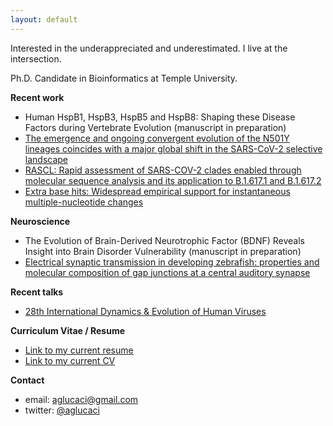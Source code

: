 ```yaml
---
layout: default
---
```


Interested in the underappreciated and underestimated. I live at the intersection.

Ph.D. Candidate in Bioinformatics at Temple University.

**Recent work**
*  Human HspB1, HspB3, HspB5 and HspB8: Shaping these Disease Factors during Vertebrate Evolution (manuscript in preparation)
*  [The emergence and ongoing convergent evolution of the N501Y lineages coincides with a major global shift in the SARS-CoV-2 selective landscape](https://www.medrxiv.org/content/10.1101/2021.02.23.21252268v3)
*   [RASCL: Rapid assessment of SARS-COV-2 clades enabled through molecular sequence analysis and its application to B.1.617.1 and B.1.617.2](https://virological.org/t/rascl-rapid-assessment-of-sars-cov-2-clades-enabled-through-molecular-sequence-analysis-and-its-application-to-b-1-617-1-and-b-1-617-2/709)
*   [Extra base hits: Widespread empirical support for instantaneous multiple-nucleotide changes](https://journals.plos.org/plosone/article?id=10.1371/journal.pone.0248337)

**Neuroscience**
*    The Evolution of Brain-Derived Neurotrophic Factor (BDNF) Reveals Insight into Brain Disorder Vulnerability (manuscript in preparation)
*    [Electrical synaptic transmission in developing zebrafish: properties and molecular composition of gap junctions at a central auditory synapse](https://journals.physiology.org/doi/full/10.1152/jn.00397.2014)

**Recent talks**
* [28th International Dynamics & Evolution of Human Viruses](https://docs.google.com/presentation/d/18Nd-Lhy-vwYlWO9F-jEl4stRMlTVjYjT7NBPghigS6I/present?slide=id.p)

**Curriculum Vitae / Resume**
*   [Link to my current resume](Resume/Alexander_G_Lucaci_Resume_2021.pdf)
*   [Link to my current CV](Resume/AGL_CV.pdf)

**Contact**
*   email: [aglucaci@gmail.com](mailto:aglucaci@gmail.com)
*   twitter: [@aglucaci](https://twitter.com/aglucaci)

